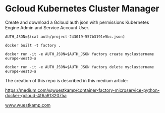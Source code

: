Gcloud Kubernetes Cluster Manager
==========

Create and download a Gcloud auth json with permissions Kubernetes Engine Admin and Service Account User.


```
AUTH_JSON=$(cat auth/project-243019–557b3191e5bc.json)

docker built -t factory .

docker run -it -e AUTH_JSON=$AUTH_JSON factory create myclustername europe-west3-a

docker run -it -e AUTH_JSON=$AUTH_JSON factory delete myclustername europe-west3-a
```

The creation of this repo is described in this medium article:

https://medium.com/@wuestkamp/container-factory-microservice-python-docker-gcloud-4f6a9132075a

www.wuestkamp.com
